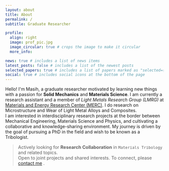 ```yaml
---
layout: about
title: About
permalink: /
subtitle: Graduate Researcher

profile:
  align: right
  image: prof_pic.jpg
  image_circular: true # crops the image to make it circular
  more_info: 

news: true # includes a list of news items
latest_posts: false # includes a list of the newest posts
selected_papers: true # includes a list of papers marked as "selected={true}"
social: true # includes social icons at the bottom of the page
---
```


Hello! I'm Masih, a graduate researcher motivated by learning new things with a passion for **Solid Mechanics** and **Materials Science**. I am currently a research assistant and a member of *Light Metals Research Group (LMRG)* at [Materials and Energy Research Center (MERC)](https://en.merc.ac.ir/). I do research on Microstructure and Wear of Light Metal Alloys and Composites.<br />
I am interested in interdisciplinary research projects at the border between Mechanical Engineering, Materials Science and Physics, and cultivating a collaborative and knowledge-sharing environment. My journey is driven by the goal of pursuing a PhD in the field and wish to be known as a Tribologist.

<blockquote style="font-size: 0.9rem;">
  <i class="fa fa-bullhorn" aria-hidden="true"></i>
  Actively looking for <b>Research Collaboration</b> in <code>Materials Tribology</code> and related topics.</br>
  Open to joint projects and shared interests. To connect, please
  <a href="mailto:banijamali.masih@gmail.com">contact me</a> .
</blockquote>


